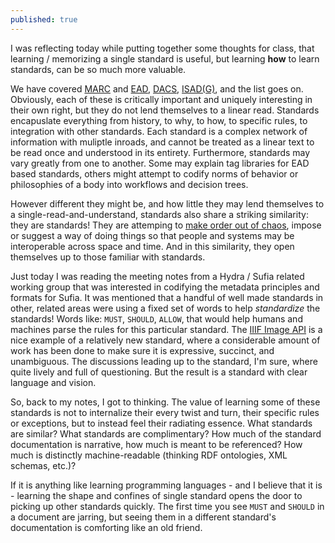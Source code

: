 ```yaml
---
published: true
---
```

I was reflecting today while putting together some thoughts for class, that learning / memorizing a single standard is useful, but learning **how** to learn standards, can be so much more valuable.

We have covered [MARC](https://www.loc.gov/marc/) and [EAD](http://www.loc.gov/ead/), [DACS](http://www2.archivists.org/groups/technical-subcommittee-on-describing-archives-a-content-standard-dacs/dacs), [ISAD(G)](http://www.icacds.org.uk/eng/ISAD\(G\).pdf), and the list goes on.  Obviously, each of these is critically important and uniquely interesting in their own right, but they do not lend themselves to a linear read.  Standards encapuslate everything from history, to why, to how, to specific rules, to integration with other standards.  Each standard is a complex network of information with muliptle inroads, and cannot be treated as a linear text to be read once and understood in its entirety.  Furthermore, standards may vary greatly from one to another.  Some may explain tag libraries for EAD based standards, others might attempt to codify norms of behavior or philosophies of a body into workflows and decision trees.

However different they might be, and how little they may lend themselves to a single-read-and-understand, standards also share a striking similarity: they are standards!  They are attemping to [make order out of chaos](https://en.wikipedia.org/wiki/Ouroboros), impose or suggest a way of doing things so that people and systems may be interoperable across space and time.  And in this similarity, they open themselves up to those familiar with standards.

Just today I was reading the meeting notes from a Hydra / Sufia related working group that was interested in codifying the metadata principles and formats for Sufia.  It was mentioned that a handful of well made standards in other, related areas were using a fixed set of words to help *standardize* the standards!  Words like: `MUST`, `SHOULD`, `ALLOW`, that would help humans and machines parse the rules for this particular standard.  The [IIIF Image API](http://iiif.io/api/image/2.1/) is a nice example of a relatively new standard, where a considerable amount of work has been done to make sure it is expressive, succinct, and unambiguous.  The discussions leading up to the standard, I'm sure, where quite lively and full of questioning.  But the result is a standard with clear language and vision.

So, back to my notes, I got to thinking.  The value of learning some of these standards is not to internalize their every twist and turn, their specific rules or exceptions, but to instead feel their radiating essence.  What standards are similar?  What standards are complimentary?  How much of the standard documentation is narrative, how much is meant to be referenced?  How much is distinctly machine-readable (thinking RDF ontologies, XML schemas, etc.)?  

If it is anything like learning programming languages - and I believe that it is - learning the shape and confines of single standard opens the door to picking up other standards quickly.  The first time you see `MUST` and `SHOULD` in a document are jarring, but seeing them in a different standard's documentation is comforting like an old friend.



